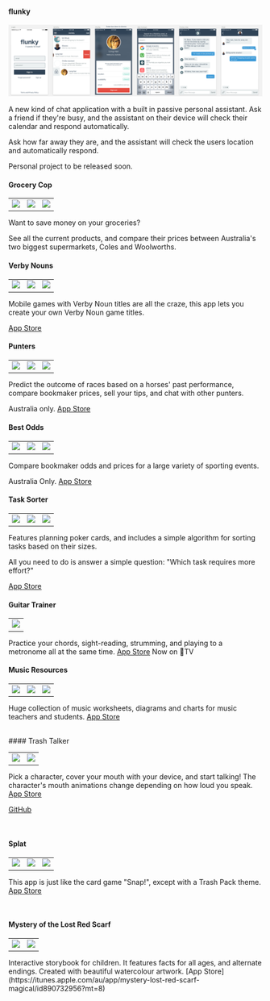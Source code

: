 #### flunky
![](flunky.png)

A new kind of chat application with a built in passive personal assistant. Ask a friend if they're busy, and the assistant on their device will check their calendar and respond automatically.

Ask how far away they are, and the assistant will check the users location and automatically respond.

Personal project to be released soon.
<br>

#### Grocery Cop

<table style="width:100%">
  <tr>
    <td><img src="/content/images/2016/11/Screen-Shot-2016-11-15-at-7.26.22-pm.png" width=100%></td> 
    <td><img src="/content/images/2016/11/Screen-Shot-2016-11-15-at-7.26.36-pm.png" width=100%></td>
    <td><img src="/content/images/2016/11/Screen-Shot-2016-11-15-at-7.26.46-pm.png" width=100%></td>
  </tr>
</table>

Want to save money on your groceries?

See all the current products, and compare their prices between Australia's two biggest supermarkets, Coles and Woolworths.
#### Verby Nouns

<table style="width:100%">
  <tr>
    <td><img src="/content/images/2016/04/Simulator-Screen-Shot-13-Apr-2016--1-04-31-PM.png" width=100%></td> 
    <td><img src="/content/images/2016/04/Simulator-Screen-Shot-13-Apr-2016--1-05-24-PM.png" width=100%></td>
    <td><img src="/content/images/2016/04/Simulator-Screen-Shot-13-Apr-2016--1-06-29-PM.png" width=100%></td>
  </tr>
</table>

Mobile games with Verby Noun titles are all the craze, this app lets you create your own Verby Noun game titles.

[App Store](https://itunes.apple.com/au/app/verby-nouns/id1098076437?mt=8#)
<br>

#### Punters

<table style="width:100%">
  <tr>
    <td><img src="/content/images/2015/11/punters1_opt.jpg" width=100%></td>
    <td><img src="/content/images/2015/11/punters2_opt.jpg" width=100%></td> 
    <td><img src="/content/images/2015/11/punters3_opt.jpg" width=100%></td>
  </tr>
</table>

Predict the outcome of races based on a horses' past performance, compare bookmaker prices, sell your tips, and chat with other punters.

Australia only. [App Store](https://itunes.apple.com/au/app/punters-horse-racing-form/id916114449?mt=8)
<br>

#### Best Odds

<table style="width:100%">
  <tr>
    <td><img src="/content/images/2015/11/bestodds1.jpg" width=100%></td>
    <td><img src="/content/images/2015/11/bestodds2.jpg" width=100%></td> 
    <td><img src="/content/images/2015/11/bestodds3.jpg" width=100%></td>
  </tr>
</table>

Compare bookmaker odds and prices for a large variety of sporting events.

Australia Only. [App Store](https://itunes.apple.com/au/app/best-odds-compare-bookmakers/id696977856?mt=8)
<br>

#### Task Sorter

<table style="width:100%">
  <tr>
    <td><img src="/content/images/2015/12/Simulator-Screen-Shot-28-Dec-2015--11-54-05-AM.png" width=100%></td>
    <td><img src="/content/images/2015/12/Simulator-Screen-Shot-28-Dec-2015--11-54-16-AM.png" width=100%></td> 
    <td><img src="/content/images/2015/12/Simulator-Screen-Shot-28-Dec-2015--11-54-24-AM.png" width=100%></td>
  </tr>
</table>

Features planning poker cards, and includes a simple algorithm for sorting tasks based on their sizes. 

All you need to do is answer a simple question: "Which task requires more effort?"

[App Store](https://itunes.apple.com/au/app/task-sorter/id1054858255?mt=8)
<br>

#### Guitar Trainer

<table style="width:100%">
  <tr>
    <td><img src="/content/images/2015/11/0x0ss.jpg" width=100%></td>
  </tr>
</table>

Practice your chords, sight-reading, strumming, and playing to a metronome all at the same time.
[App Store](https://itunes.apple.com/us/app/guitar-chord-poker/id706625885?mt=8) Now on TV
<br>

#### Music Resources

<table style="width:100%">
  <tr>
    <td><img src="/content/images/2015/12/screen568x568.jpeg" width=100%></td>
    <td><img src="/content/images/2015/12/screen568x568-2.jpeg" width=100%></td> 
    <td><img src="/content/images/2015/12/screen568x568-3.jpeg" width=100%></td>
  </tr>
</table>

Huge collection of music worksheets, diagrams and charts for music teachers and students.
[App Store](https://itunes.apple.com/au/app/music-resources-theory-worksheets/id511267746?mt=8)

<br>
#### Trash Talker

<table style="width:100%">
  <tr>
    <td><img src="/content/images/2015/11/trash1.jpg" width=100%></td>
    <td><img src="/content/images/2015/11/trash2.jpg" width=100%></td> 
  </tr>
</table>

Pick a character, cover your mouth with your device, and start talking! The character's mouth animations change depending on how loud you speak. 
[App Store](https://itunes.apple.com/au/app/trash-talker/id778247287?mt=8)

[GitHub](https://github.com/BeauNouvelle/TrashTalker)

<br>

#### Splat

<table style="width:100%">
  <tr>
    <td><img src="/content/images/2015/11/screen480x480.jpeg" width=100%></td>
    <td><img src="(/content/images/2015/11/screen480x480-2-1.jpeg" width=100%></td> 
    <td><img src="/content/images/2015/11/screen480x480-3.jpeg" width=100%></td>
  </tr>
</table>

This app is just like the card game "Snap!", except with a Trash Pack theme.
[App Store](https://itunes.apple.com/us/app/splat/id812654506?mt=8)

<br>

#### Mystery of the Lost Red Scarf
<table style="width:100%">
  <tr>
<td><img src="/content/images/2015/11/scarf2.jpg" width=100%></td>
    <td><img src="/content/images/2015/11/scarf1.jpg" width=100%></td>
  </tr>
</table>
Interactive storybook for children. It features facts for all ages, and alternate endings. Created with beautiful watercolour artwork.
[App Store](https://itunes.apple.com/au/app/mystery-lost-red-scarf-magical/id890732956?mt=8)

